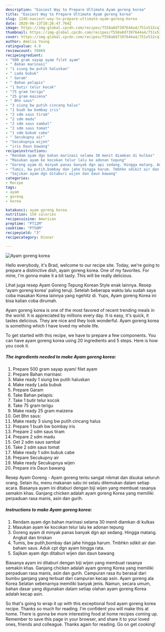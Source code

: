 ```yaml
---
description: "Easiest Way to Prepare Ultimate Ayam goreng korea"
title: "Easiest Way to Prepare Ultimate Ayam goreng korea"
slug: 1246-easiest-way-to-prepare-ultimate-ayam-goreng-korea
date: 2020-06-13T10:26:47.764Z
image: https://img-global.cpcdn.com/recipes/f558a8d7397644a4/751x532cq70/ayam-goreng-korea-foto-resep-utama.jpg
thumbnail: https://img-global.cpcdn.com/recipes/f558a8d7397644a4/751x532cq70/ayam-goreng-korea-foto-resep-utama.jpg
cover: https://img-global.cpcdn.com/recipes/f558a8d7397644a4/751x532cq70/ayam-goreng-korea-foto-resep-utama.jpg
author: Amelia Young
ratingvalue: 4.9
reviewcount: 39869
recipeingredient:
- "500 gram sayap ayam filet ayam"
- " Bahan marinasi"
- "1 siung bw putih haluskan"
- " Lada bubuk"
- " Garam"
- " Bahan pelapis"
- "1 butir telur kocok"
- "75 gram terigu"
- "25 gram maizena"
- " Bhn saus"
- "3 siung bw putih cincang halus"
- "1 buah bw bombay iris"
- "2 sdm saus tiram"
- "2 sdm madu"
- "2 sdm saus sambal"
- "2 sdm saus tomat"
- "1 sdm bubuk cabe"
- " Secukupny air"
- "Secukupnya wijen"
- "iris Daun bawang"
recipeinstructions:
- "Rendam ayam dgn bahan marinasi selama 30 menit diamkan di kulkas"
- "Masukan ayam ke kocokan telur lalu ke adonan tepung"
- "Goreng ayam di minyak panas banyak dgn api sedang. Hingga matang. Angkat dan tiriskan"
- "Tumis, bw putih,bombay dan jahe hingga harum. Tmbhkn sdikit air dan baham saus. Aduk cpt dgn ayam hingga rata."
- "Sajikan ayam dgn ditaburi wijen dan daun bawang"
categories:
- Recipe
tags:
- ayam
- goreng
- korea

katakunci: ayam goreng korea 
nutrition: 159 calories
recipecuisine: American
preptime: "PT12M"
cooktime: "PT50M"
recipeyield: "3"
recipecategory: Dinner

---
```



![Ayam goreng korea](https://img-global.cpcdn.com/recipes/f558a8d7397644a4/751x532cq70/ayam-goreng-korea-foto-resep-utama.jpg)

Hello everybody, it's Brad, welcome to our recipe site. Today, we're going to prepare a distinctive dish, ayam goreng korea. One of my favorites. For mine, I'm gonna make it a bit tasty. This will be really delicious.

Lihat juga resep Ayam Goreng Tepung Korean Style enak lainnya. Resep &#39;ayam goreng korea&#39; paling teruji. Setelah beberapa waktu lalu sudah saya coba masakan Korea lainnya yang ngehitz di. Yups, Ayam goreng Korea ini bisa kalian coba dirumah.

Ayam goreng korea is one of the most favored of recent trending meals in the world. It is appreciated by millions every day. It is easy, it's quick, it tastes delicious. They are nice and they look wonderful. Ayam goreng korea is something which I have loved my whole life.


To get started with this recipe, we have to prepare a few components. You can have ayam goreng korea using 20 ingredients and 5 steps. Here is how you cook it.

<!--inarticleads1-->

##### The ingredients needed to make Ayam goreng korea:

1. Prepare 500 gram sayap ayam/ filet ayam
1. Prepare  Bahan marinasi:
1. Make ready 1 siung bw putih haluskan
1. Make ready  Lada bubuk
1. Prepare  Garam
1. Take  Bahan pelapis:
1. Take 1 butir telur kocok
1. Take 75 gram terigu
1. Make ready 25 gram maizena
1. Get  Bhn saus:
1. Make ready 3 siung bw putih cincang halus
1. Prepare 1 buah bw bombay iris
1. Prepare 2 sdm saus tiram
1. Prepare 2 sdm madu
1. Get 2 sdm saus sambal
1. Take 2 sdm saus tomat
1. Make ready 1 sdm bubuk cabe
1. Prepare  Secukupny air
1. Make ready Secukupnya wijen
1. Prepare iris Daun bawang


Resep Ayam Goreng - Ayam goreng tentu sangat nikmat dan disukai seluruh orang. Selain itu, menu makanan satu ini selalu ditemukan dalam setiap acara. Biasanya ayam ini ditaburi dengan biji wijen yang membuat rasanya semakin khas. Ganjang chicken adalah ayam goreng Korea yang memiliki perpaduan rasa manis, asin dan gurih. 

<!--inarticleads2-->

##### Instructions to make Ayam goreng korea:

1. Rendam ayam dgn bahan marinasi selama 30 menit diamkan di kulkas
1. Masukan ayam ke kocokan telur lalu ke adonan tepung
1. Goreng ayam di minyak panas banyak dgn api sedang. Hingga matang. Angkat dan tiriskan
1. Tumis, bw putih,bombay dan jahe hingga harum. Tmbhkn sdikit air dan baham saus. Aduk cpt dgn ayam hingga rata.
1. Sajikan ayam dgn ditaburi wijen dan daun bawang


Biasanya ayam ini ditaburi dengan biji wijen yang membuat rasanya semakin khas. Ganjang chicken adalah ayam goreng Korea yang memiliki perpaduan rasa manis, asin dan gurih. Campuran rasa itu berasal dari bumbu ganjang yang terbuat dari campuran kecap asin. Ayam goreng ala Korea Selatan sebenarnya memiliki banyak jenis. Namun, secara umum, bahan dasar yang digunakan dalam setiap olahan ayam goreng Korea adalah kecap asin. 

So that's going to wrap it up with this exceptional food ayam goreng korea recipe. Thanks so much for reading. I'm confident you will make this at home. There is gonna be more interesting food at home recipes coming up. Remember to save this page in your browser, and share it to your loved ones, friends and colleague. Thanks again for reading. Go on get cooking!

